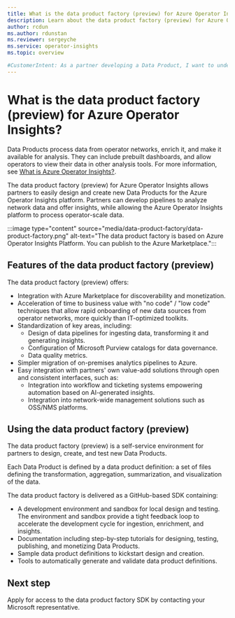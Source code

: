 ```yaml
---
title: What is the data product factory (preview) for Azure Operator Insights?
description: Learn about the data product factory (preview) for Azure Operator Insights, and how it can help you design and create new Data Products.
author: rcdun
ms.author: rdunstan
ms.reviewer: sergeyche
ms.service: operator-insights
ms.topic: overview

#CustomerIntent: As a partner developing a Data Product, I want to understand what the data product factory is so that I can use it.
---
```


# What is the data product factory (preview) for Azure Operator Insights?

Data Products process data from operator networks, enrich it, and make it available for analysis. They can include prebuilt dashboards, and allow operators to view their data in other analysis tools. For more information, see [What is Azure Operator Insights?](overview.md).

The data product factory (preview) for Azure Operator Insights allows partners to easily design and create new Data Products for the Azure Operator Insights platform. Partners can develop pipelines to analyze network data and offer insights, while allowing the Azure Operator Insights platform to process operator-scale data.

:::image type="content" source="media/data-product-factory/data-product-factory.png" alt-text="The data product factory is based on Azure Operator Insights Platform. You can publish to the Azure Marketplace.":::

## Features of the data product factory (preview)

The data product factory (preview) offers:

- Integration with Azure Marketplace for discoverability and monetization.
- Acceleration of time to business value with "no code" / "low code" techniques that allow rapid onboarding of new data sources from operator networks, more quickly than IT-optimized toolkits.
- Standardization of key areas, including:
  - Design of data pipelines for ingesting data, transforming it and generating insights.
  - Configuration of Microsoft Purview catalogs for data governance.
  - Data quality metrics.
- Simpler migration of on-premises analytics pipelines to Azure.
- Easy integration with partners' own value-add solutions through open and consistent interfaces, such as:
  - Integration into workflow and ticketing systems empowering automation based on AI-generated insights.
  - Integration into network-wide management solutions such as OSS/NMS platforms.

## Using the data product factory (preview)

The data product factory (preview) is a self-service environment for partners to design, create, and test new Data Products.

Each Data Product is defined by a data product definition: a set of files defining the transformation, aggregation, summarization, and visualization of the data.

The data product factory is delivered as a GitHub-based SDK containing:
- A development environment and sandbox for local design and testing. The environment and sandbox provide a tight feedback loop to accelerate the development cycle for ingestion, enrichment, and insights.
- Documentation including step-by-step tutorials for designing, testing, publishing, and monetizing Data Products.
- Sample data product definitions to kickstart design and creation.
- Tools to automatically generate and validate data product definitions.

## Next step

Apply for access to the data product factory SDK by contacting your Microsoft representative.
